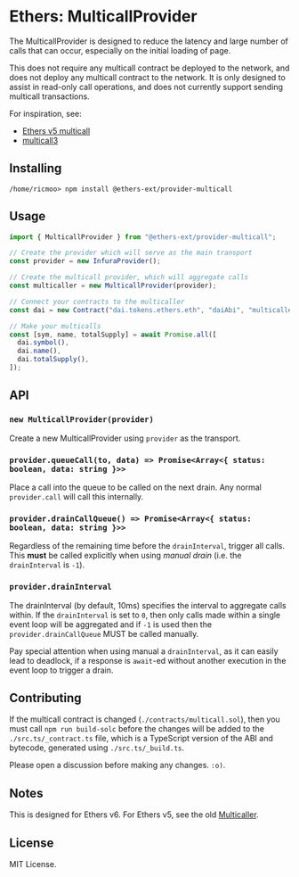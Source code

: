# Ethers: MulticallProvider

The MulticallProvider is designed to reduce the latency and large
number of calls that can occur, especially on the initial loading
of page.

This does not require any multicall contract be deployed to the network,
and does not deploy any multicall contract to the network. It is only
designed to assist in read-only call operations, and does not
currently support sending multicall transactions.

For inspiration, see:

- [Ethers v5 multicall](https://github.com/ricmoo/multicall)
- [multicall3](https://www.multicall3.com)

## Installing

```shell
/home/ricmoo> npm install @ethers-ext/provider-multicall
```

## Usage

```javascript
import { MulticallProvider } from "@ethers-ext/provider-multicall";

// Create the provider which will serve as the main transport
const provider = new InfuraProvider();

// Create the multicall provider, which will aggregate calls
const multicaller = new MulticallProvider(provider);

// Connect your contracts to the multicaller
const dai = new Contract("dai.tokens.ethers.eth", "daiAbi", "multicaller");

// Make your multicalls
const [sym, name, totalSupply] = await Promise.all([
  dai.symbol(),
  dai.name(),
  dai.totalSupply(),
]);
```

## API

### `new MulticallProvider(provider)`

Create a new MulticallProvider using `provider` as the transport.

### `provider.queueCall(to, data) => Promise<Array<{ status: boolean, data: string }>>`

Place a call into the queue to be called on the next drain. Any normal
`provider.call` will call this internally.

### `provider.drainCallQueue() => Promise<Array<{ status: boolean, data: string }>>`

Regardless of the remaining time before the `drainInterval`, trigger all
calls. This **must** be called explicitly when using _manual drain_ (i.e.
the `drainInterval` is `-1`).

### `provider.drainInterval`

The drainInterval (by default, 10ms) specifies the interval to aggregate
calls within. If the `drainInterval` is set to `0`, then only calls
made within a single event loop will be aggregated and if `-1` is used
then the `provider.drainCallQueue` MUST be called manually.

Pay special attention when using manual a `drainInterval`, as it can
easily lead to deadlock, if a response is `await`-ed without another
execution in the event loop to trigger a drain.

## Contributing

If the multicall contract is changed (`./contracts/multicall.sol`),
then you must call `npm run build-solc` before the changes will be
added to the `./src.ts/_contract.ts` file, which is a TypeScript
version of the ABI and bytecode, generated using `./src.ts/_build.ts`.

Please open a discussion before making any changes. `:o)`.

## Notes

This is designed for Ethers v6. For Ethers v5, see the old
[Multicaller](https://github.com/ricmoo/multicall/tree/main).

## License

MIT License.
